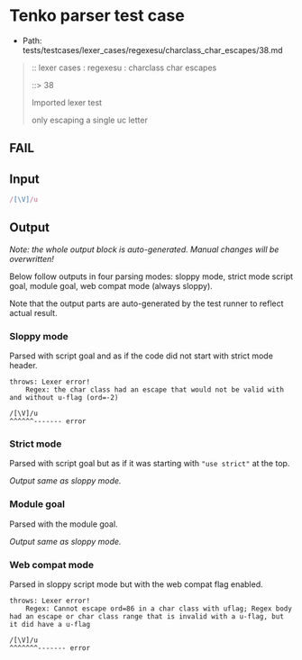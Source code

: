 # Tenko parser test case

- Path: tests/testcases/lexer_cases/regexesu/charclass_char_escapes/38.md

> :: lexer cases : regexesu : charclass char escapes
>
> ::> 38
>
> Imported lexer test
>
> only escaping a single uc letter

## FAIL

## Input

`````js
/[\V]/u
`````

## Output

_Note: the whole output block is auto-generated. Manual changes will be overwritten!_

Below follow outputs in four parsing modes: sloppy mode, strict mode script goal, module goal, web compat mode (always sloppy).

Note that the output parts are auto-generated by the test runner to reflect actual result.

### Sloppy mode

Parsed with script goal and as if the code did not start with strict mode header.

`````
throws: Lexer error!
    Regex: the char class had an escape that would not be valid with and without u-flag (ord=-2)

/[\V]/u
^^^^^^------- error
`````

### Strict mode

Parsed with script goal but as if it was starting with `"use strict"` at the top.

_Output same as sloppy mode._

### Module goal

Parsed with the module goal.

_Output same as sloppy mode._

### Web compat mode

Parsed in sloppy script mode but with the web compat flag enabled.

`````
throws: Lexer error!
    Regex: Cannot escape ord=86 in a char class with uflag; Regex body had an escape or char class range that is invalid with a u-flag, but it did have a u-flag

/[\V]/u
^^^^^^^------- error
`````

